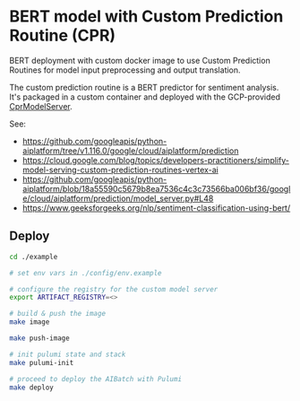 # BERT model with Custom Prediction Routine (CPR)

BERT deployment with custom docker image to use Custom Prediction Routines for model input preprocessing and output translation.

The custom prediction routine is a BERT predictor for sentiment analysis. It's packaged in a custom container and deployed with the GCP-provided [CprModelServer](https://github.com/googleapis/python-aiplatform/blob/18a55590c5679b8ea7536c4c3c73566ba006bf36/google/cloud/aiplatform/prediction/model_server.py#L48).

See:
- https://github.com/googleapis/python-aiplatform/tree/v1.116.0/google/cloud/aiplatform/prediction
- https://cloud.google.com/blog/topics/developers-practitioners/simplify-model-serving-custom-prediction-routines-vertex-ai
- https://github.com/googleapis/python-aiplatform/blob/18a55590c5679b8ea7536c4c3c73566ba006bf36/google/cloud/aiplatform/prediction/model_server.py#L48
- https://www.geeksforgeeks.org/nlp/sentiment-classification-using-bert/

## Deploy

```sh
cd ./example

# set env vars in ./config/env.example

# configure the registry for the custom model server
export ARTIFACT_REGISTRY=<>

# build & push the image
make image

make push-image

# init pulumi state and stack
make pulumi-init

# proceed to deploy the AIBatch with Pulumi
make deploy
```
